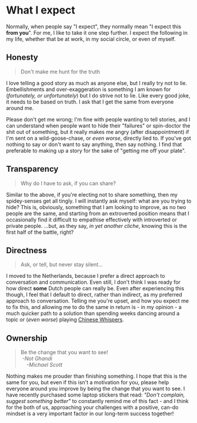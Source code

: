 # What I expect

Normally, when people say "I expect", they normally mean "I expect this **from you**". For me, I like to take it one step further. I expect the following in my life, whether that be at work, in my social circle, or even of myself.

## Honesty

> Don't make me hunt for the truth

I love telling a good story as much as anyone else, but I really try not to lie. Embellishments and over-exaggeration is something I am known for (_fortunately, or unfortunately_) but I do strive not to lie. Like every good joke, it needs to be based on truth. I ask that I get the same from everyone around me.

Please don't get me wrong; I'm fine with people wanting to tell stories, and I can understand when people want to hide their "failures" or spin-doctor the shit out of something, but it really makes me angry (after disappointment) if I'm sent on a wild-goose-chase, or _even worse_, directly lied to. If you've got nothing to say or don't want to say anything, then say nothing. I find that preferable to making up a story for the sake of "getting me off your plate".

## Transparency

> Why do I have to ask, if you can share?

Similar to the above, if you're electing not to share something, then my spidey-senses get all tingly. I will instantly ask myself: what are you trying to hide? This is, obviously, something that I am looking to improve, as no two people are the same, and starting from an extroverted position means that I occasionally find it difficult to empathise effectively with introverted or private people. ...but, as they say, _in yet another cliche_, knowing this is the first half of the battle, right?

## Directness

> Ask, or tell, but never stay silent...

I moved to the Netherlands, because I prefer a direct approach to conversation and communication. Even still, I don't think I was ready for how direct **some** Dutch people can really be. Even after experiencing this though, I feel that I default to direct, rather than indirect, as my preferred approach to conversation. Telling me you're upset, and how you expect me to fix this, and allowing me to do the same in return is - in my opinion - a much quicker path to a solution than spending weeks dancing around a topic or (_even worse_) playing [Chinese Whispers](https://en.wikipedia.org/wiki/Chinese_whispers).

## Ownership

> Be the change that you want to see! \
>  _-Not Ghandi_ \
>    _-Michael Scott_

Nothing makes me prouder than finishing something. I hope that this is the same for you, but even if this isn't a motivation for you, please help everyone around you improve by being the change that you want to see. I have recently purchased some laptop stickers that read: _"Don't complain, suggest something better"_ to constantly remind me of this fact - and I think for the both of us, approaching your challenges with a positive, can-do mindset is a very important factor in our long-term success together!